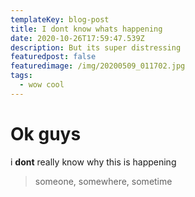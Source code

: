 ```yaml
---
templateKey: blog-post
title: I dont know whats happening
date: 2020-10-26T17:59:47.539Z
description: But its super distressing
featuredpost: false
featuredimage: /img/20200509_011702.jpg
tags:
  - wow cool
---
```

# Ok guys

i **dont** really know why this is happening
> someone, somewhere, sometime